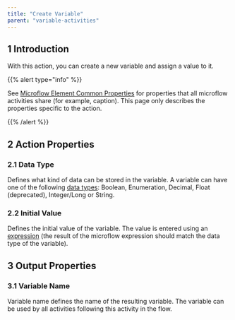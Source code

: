 ```yaml
---
title: "Create Variable"
parent: "variable-activities"
---
```


## 1 Introduction

With this action, you can create a new variable and assign a value to it.

{{% alert type="info" %}}

See [Microflow Element Common Properties](microflow-element-common-properties) for properties that all microflow activities share (for example, caption). This page only describes the properties specific to the action.

{{% /alert %}}

## 2 Action Properties

### 2.1 Data Type

Defines what kind of data can be stored in the variable. A variable can have one of the following [data types](data-types): Boolean, Enumeration, Decimal, Float (deprecated), Integer/Long or String.

### 2.2 Initial Value

Defines the initial value of the variable. The value is entered using an [expression](expressions) (the result of the microflow expression should match the data type of the variable).

## 3 Output Properties

### 3.1 Variable Name

Variable name defines the name of the resulting variable. The variable can be used by all activities following this activity in the flow.

